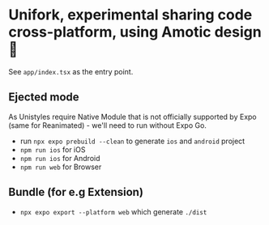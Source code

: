 # Unifork, experimental sharing code cross-platform, using Amotic design 👋

See `app/index.tsx` as the entry point.

## Ejected mode

As Unistyles require Native Module that is not officially supported by Expo (same for Reanimated) - we'll need to run without Expo Go.

- run `npx expo prebuild --clean` to generate `ios` and `android` project
- `npm run ios` for iOS
- `npm run ios` for Android
- `npm run web` for Browser

## Bundle (for e.g Extension)

- `npx expo export --platform web` which generate `./dist` 
